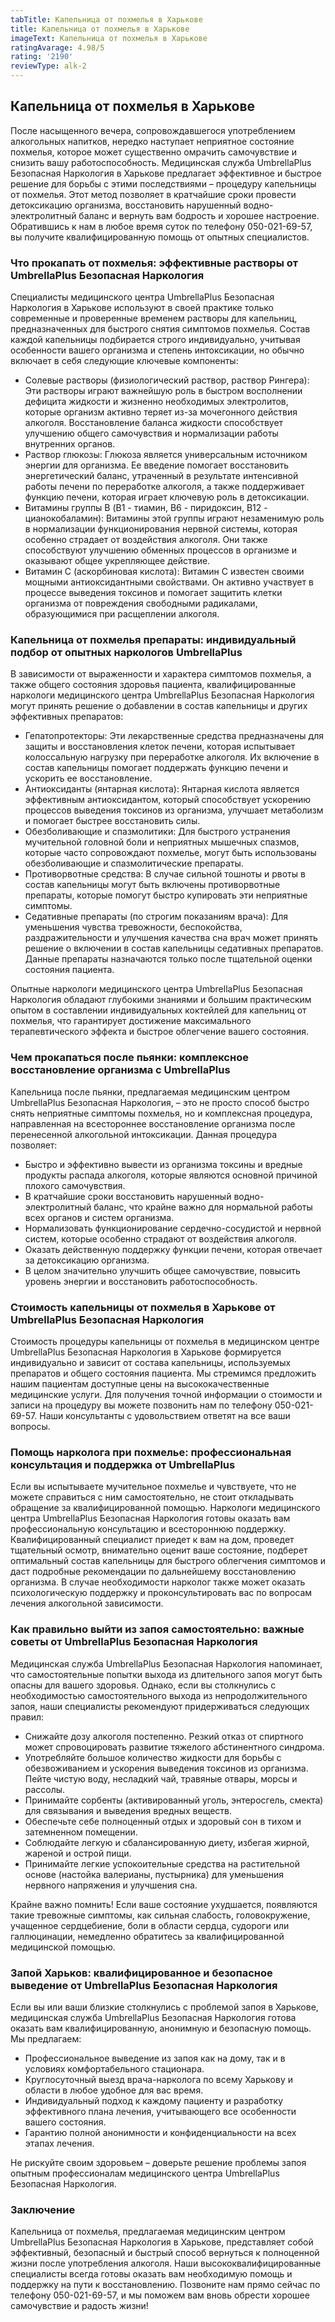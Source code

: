 ```yaml
---
tabTitle: Капельница от похмелья в Харькове
title: Капельница от похмелья в Харькове
imageText: Капельница от похмелья в Харькове
ratingAvarage: 4.98/5
rating: '2190'
reviewType: alk-2
---
```


## Капельница от похмелья в Харькове

После насыщенного вечера, сопровождавшегося употреблением алкогольных напитков, нередко наступает неприятное состояние похмелья, которое может существенно омрачить самочувствие и снизить вашу работоспособность. Медицинская служба UmbrellaPlus Безопасная Наркология в Харькове предлагает эффективное и быстрое решение для борьбы с этими последствиями – процедуру капельницы от похмелья. Этот метод позволяет в кратчайшие сроки провести детоксикацию организма, восстановить нарушенный водно-электролитный баланс и вернуть вам бодрость и хорошее настроение. Обратившись к нам в любое время суток по телефону 050-021-69-57, вы получите квалифицированную помощь от опытных специалистов.

### Что прокапать от похмелья: эффективные растворы от UmbrellaPlus Безопасная Наркология

Специалисты медицинского центра UmbrellaPlus Безопасная Наркология в Харькове используют в своей практике только современные и проверенные временем растворы для капельниц, предназначенных для быстрого снятия симптомов похмелья. Состав каждой капельницы подбирается строго индивидуально, учитывая особенности вашего организма и степень интоксикации, но обычно включает в себя следующие ключевые компоненты:

* Солевые растворы (физиологический раствор, раствор Рингера): Эти растворы играют важнейшую роль в быстром восполнении дефицита жидкости и жизненно необходимых электролитов, которые организм активно теряет из-за мочегонного действия алкоголя. Восстановление баланса жидкости способствует улучшению общего самочувствия и нормализации работы внутренних органов.
* Раствор глюкозы: Глюкоза является универсальным источником энергии для организма. Ее введение помогает восстановить энергетический баланс, утраченный в результате интенсивной работы печени по переработке алкоголя, а также поддерживает функцию печени, которая играет ключевую роль в детоксикации.
* Витамины группы В (B1 - тиамин, B6 - пиридоксин, B12 - цианокобаламин): Витамины этой группы играют незаменимую роль в нормализации функционирования нервной системы, которая особенно страдает от воздействия алкоголя. Они также способствуют улучшению обменных процессов в организме и оказывают общее укрепляющее действие.
* Витамин С (аскорбиновая кислота): Витамин С известен своими мощными антиоксидантными свойствами. Он активно участвует в процессе выведения токсинов и помогает защитить клетки организма от повреждения свободными радикалами, образующимися при расщеплении алкоголя.

### Капельница от похмелья препараты: индивидуальный подбор от опытных наркологов UmbrellaPlus

В зависимости от выраженности и характера симптомов похмелья, а также общего состояния здоровья пациента, квалифицированные наркологи медицинского центра UmbrellaPlus Безопасная Наркология могут принять решение о добавлении в состав капельницы и других эффективных препаратов:

* Гепатопротекторы: Эти лекарственные средства предназначены для защиты и восстановления клеток печени, которая испытывает колоссальную нагрузку при переработке алкоголя. Их включение в состав капельницы помогает поддержать функцию печени и ускорить ее восстановление.
* Антиоксиданты (янтарная кислота): Янтарная кислота является эффективным антиоксидантом, который способствует ускорению процессов выведения токсинов из организма, улучшает метаболизм и помогает быстрее восстановить силы.
* Обезболивающие и спазмолитики: Для быстрого устранения мучительной головной боли и неприятных мышечных спазмов, которые часто сопровождают похмелье, могут быть использованы обезболивающие и спазмолитические препараты.
* Противорвотные средства: В случае сильной тошноты и рвоты в состав капельницы могут быть включены противорвотные препараты, которые помогут быстро купировать эти неприятные симптомы.
* Седативные препараты (по строгим показаниям врача): Для уменьшения чувства тревожности, беспокойства, раздражительности и улучшения качества сна врач может принять решение о включении в состав капельницы седативных препаратов. Данные препараты назначаются только после тщательной оценки состояния пациента.

Опытные наркологи медицинского центра UmbrellaPlus Безопасная Наркология обладают глубокими знаниями и большим практическим опытом в составлении индивидуальных коктейлей для капельниц от похмелья, что гарантирует достижение максимального терапевтического эффекта и быстрое облегчение вашего состояния.

### Чем прокапаться после пьянки: комплексное восстановление организма с UmbrellaPlus

Капельница после пьянки, предлагаемая медицинским центром UmbrellaPlus Безопасная Наркология, – это не просто способ быстро снять неприятные симптомы похмелья, но и комплексная процедура, направленная на всестороннее восстановление организма после перенесенной алкогольной интоксикации. Данная процедура позволяет:

* Быстро и эффективно вывести из организма токсины и вредные продукты распада алкоголя, которые являются основной причиной плохого самочувствия.
* В кратчайшие сроки восстановить нарушенный водно-электролитный баланс, что крайне важно для нормальной работы всех органов и систем организма.
* Нормализовать функционирование сердечно-сосудистой и нервной систем, которые особенно страдают от воздействия алкоголя.
* Оказать действенную поддержку функции печени, которая отвечает за детоксикацию организма.
* В целом значительно улучшить общее самочувствие, повысить уровень энергии и восстановить работоспособность.

### Стоимость капельницы от похмелья в Харькове от UmbrellaPlus Безопасная Наркология

Стоимость процедуры капельницы от похмелья в медицинском центре UmbrellaPlus Безопасная Наркология в Харькове формируется индивидуально и зависит от состава капельницы, используемых препаратов и общего состояния пациента. Мы стремимся предложить нашим пациентам доступные цены на высококачественные медицинские услуги. Для получения точной информации о стоимости и записи на процедуру вы можете позвонить нам по телефону 050-021-69-57. Наши консультанты с удовольствием ответят на все ваши вопросы.

### Помощь нарколога при похмелье: профессиональная консультация и поддержка от UmbrellaPlus

Если вы испытываете мучительное похмелье и чувствуете, что не можете справиться с ним самостоятельно, не стоит откладывать обращение за квалифицированной помощью. Наркологи медицинского центра UmbrellaPlus Безопасная Наркология готовы оказать вам профессиональную консультацию и всестороннюю поддержку. Квалифицированный специалист приедет к вам на дом, проведет тщательный осмотр, внимательно оценит ваше состояние, подберет оптимальный состав капельницы для быстрого облегчения симптомов и даст подробные рекомендации по дальнейшему восстановлению организма. В случае необходимости нарколог также может оказать психологическую поддержку и проконсультировать вас по вопросам лечения алкогольной зависимости.

### Как правильно выйти из запоя самостоятельно: важные советы от UmbrellaPlus Безопасная Наркология

Медицинская служба UmbrellaPlus Безопасная Наркология напоминает, что самостоятельные попытки выхода из длительного запоя могут быть опасны для вашего здоровья. Однако, если вы столкнулись с необходимостью самостоятельного выхода из непродолжительного запоя, наши специалисты рекомендуют придерживаться следующих правил:

* Снижайте дозу алкоголя постепенно. Резкий отказ от спиртного может спровоцировать развитие тяжелого абстинентного синдрома.
* Употребляйте большое количество жидкости для борьбы с обезвоживанием и ускорения выведения токсинов из организма. Пейте чистую воду, несладкий чай, травяные отвары, морсы и рассолы.
* Принимайте сорбенты (активированный уголь, энтеросгель, смекта) для связывания и выведения вредных веществ.
* Обеспечьте себе полноценный отдых и здоровый сон в тихом и затемненном помещении.
* Соблюдайте легкую и сбалансированную диету, избегая жирной, жареной и острой пищи.
* Принимайте легкие успокоительные средства на растительной основе (настойка валерианы, пустырника) для уменьшения нервного напряжения и улучшения сна.

Крайне важно помнить! Если ваше состояние ухудшается, появляются такие тревожные симптомы, как сильная слабость, головокружение, учащенное сердцебиение, боли в области сердца, судороги или галлюцинации, немедленно обратитесь за квалифицированной медицинской помощью.

### Запой Харьков: квалифицированное и безопасное выведение от UmbrellaPlus Безопасная Наркология

Если вы или ваши близкие столкнулись с проблемой запоя в Харькове, медицинская служба UmbrellaPlus Безопасная Наркология готова оказать вам квалифицированную, анонимную и безопасную помощь. Мы предлагаем:

* Профессиональное выведение из запоя как на дому, так и в условиях комфортабельного стационара.
* Круглосуточный выезд врача-нарколога по всему Харькову и области в любое удобное для вас время.
* Индивидуальный подход к каждому пациенту и разработку эффективного плана лечения, учитывающего все особенности вашего состояния.
* Гарантию полной анонимности и конфиденциальности на всех этапах лечения.

Не рискуйте своим здоровьем – доверьте решение проблемы запоя опытным профессионалам медицинского центра UmbrellaPlus Безопасная Наркология.

### Заключение

Капельница от похмелья, предлагаемая медицинским центром UmbrellaPlus Безопасная Наркология в Харькове, представляет собой эффективный, безопасный и быстрый способ вернуться к полноценной жизни после употребления алкоголя. Наши высококвалифицированные специалисты всегда готовы оказать вам необходимую помощь и поддержку на пути к восстановлению. Позвоните нам прямо сейчас по телефону 050-021-69-57, и мы поможем вам вновь обрести хорошее самочувствие и радость жизни!
